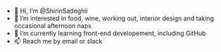 - 👋 Hi, I’m @ShirinSadeghii
- 👀 I’m interested in food, wine, working out, interior design and taking occasional afternoon naps
- 🌱 I’m currently learning front-end developement, including GitHub
- 📫 Reach me by email or slack

<!---
ShirinSadeghii/ShirinSadeghii is a ✨ special ✨ repository because its `README.md` (this file) appears on your GitHub profile.
You can click the Preview link to take a look at your changes.
--->
